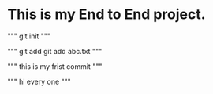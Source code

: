 # This is my End to End project.
"""
git init
"""

"""
git add 
git add abc.txt
"""

"""
this is my frist commit
"""

"""
hi every one
"""